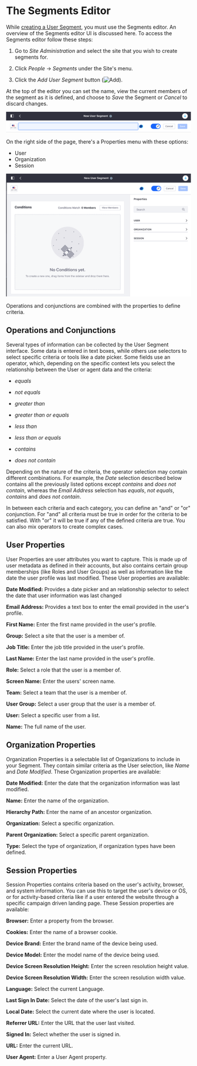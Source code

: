 # The Segments Editor

While [creating a User Segment](./02-creating-user-segments.md), you must use the Segments editor. An overview of the Segments editor UI is discussed here. To access the Segments editor follow these steps:

1.  Go to *Site Administration* and select the site that you wish to create segments for.

2.  Click *People* &rarr; *Segments* under the Site's menu.

3.  Click the *Add User Segment* button (![Add](./images/icon-add.png)).

At the top of the editor you can set the name, view the current members of the segment as it is defined, and choose to *Save* the Segment or *Cancel* to discard changes.

![Figure 1: The top portion of the Segment Editor has the segment name and its members.](./images/sp-editor-top.png)

On the right side of the page, there's a Properties menu with these options:

- User
- Organization
- Session

![Figure 2: You use the Segment Editor to create new Segments.](./images/sp-segment-editor-full.png)

Operations and conjunctions are combined with the properties to define criteria.

## Operations and Conjunctions

Several types of information can be collected by the User Segment interface. Some data is entered in text boxes, while others use selectors to select specific criteria or tools like a date picker. Some fields use an operator, which, depending on the specific context lets you select the relationship between the User or agent data and the criteria:

- *equals*

- *not equals*

- *greater than*

- *greater than or equals*

- *less than*

- *less than or equals*

- *contains*

- *does not contain*

Depending on the nature of the criteria, the operator selection may contain different combinations. For example, the *Date* selection described below contains all the previously listed options except *contains* and *does not contain*, whereas the *Email Address* selection has *equals*, *not equals*, *contains* and *does not contain*.

In between each criteria and each category, you can define an "and" or "or" conjunction. For "and" all criteria must be true in order for the criteria to be satisfied. With "or" it will be true if any of the defined criteria are true. You can also mix operators to create complex cases.

## User Properties

User Properties are user attributes you want to capture. This is made up of user metadata as defined in their accounts, but also contains certain group memberships (like Roles and User Groups) as well as information like the date the user profile was last modified. These User properties are available:

**Date Modified:** Provides a date picker and an relationship selector to select the date that user information was last changed

**Email Address:** Provides a text box to enter the email provided in the user's profile.

**First Name:** Enter the first name provided in the user's profile.

**Group:** Select a site that the user is a member of.

**Job Title:** Enter the job title provided in the user's profile.

**Last Name:** Enter the last name provided in the user's profile.

**Role:** Select a role that the user is a member of.

**Screen Name:** Enter the users' screen name.

**Team:** Select a team that the user is a member of.

**User Group:** Select a user group that the user is a member of.

**User:** Select a specific user from a list.

**Name:** The full name of the user.

## Organization Properties

Organization Properties is a selectable list of Organizations to include in your Segment. They contain similar criteria as the User selection, like *Name* and *Date Modified*. These Organization properties are available:

**Date Modified:** Enter the date that the organization information was last modified.

**Name:** Enter the name of the organization.

**Hierarchy Path:** Enter the name of an ancestor organization.

**Organization:** Select a specific organization.

**Parent Organization:** Select a specific parent organization.

**Type:** Select the type of organization, if organization types have been defined.

## Session Properties

Session Properties contains criteria based on the user's activity, browser, and system information. You can use this to target the user's device or OS, or for activity-based criteria like if a user entered the website through a specific campaign driven landing page. These Session properties are available:

**Browser:** Enter a property from the browser.

**Cookies:** Enter the name of a browser cookie.

**Device Brand:** Enter the brand name of the device being used.

**Device Model:** Enter the model name of the device being used.

**Device Screen Resolution Height:** Enter the screen resolution height value.

**Device Screen Resolution Width:** Enter the screen resolution width value.

**Language:** Select the current Language.

**Last Sign In Date:** Select the date of the user's last sign in.

**Local Date:** Select the current date where the user is located.

**Referrer URL:** Enter the URL that the user last visited.

**Signed In:** Select whether the user is signed in.

**URL:** Enter the current URL.

**User Agent:** Enter a User Agent property.